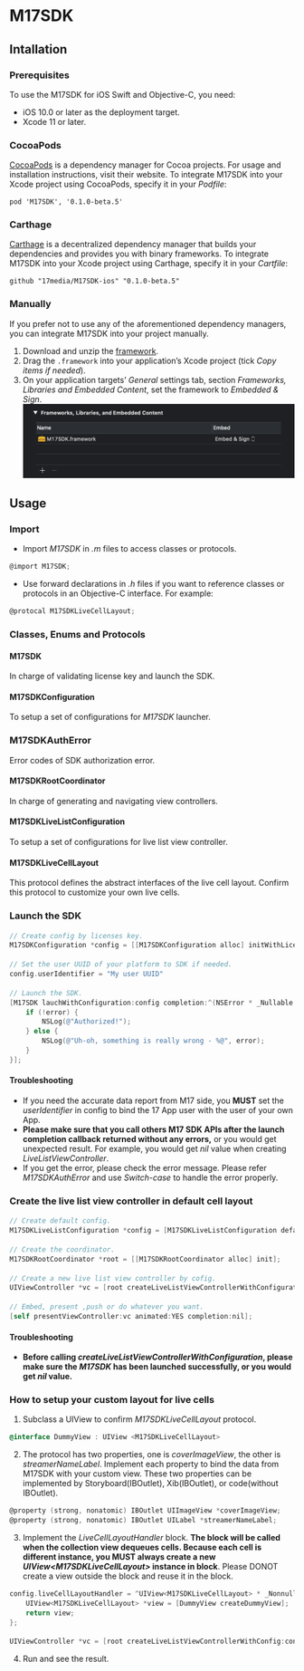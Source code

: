 # M17SDK

## Intallation
### Prerequisites
To use the M17SDK for iOS Swift and Objective-C, you need:
- iOS 10.0 or later as the deployment target.
- Xcode 11 or later.

### CocoaPods
[CocoaPods](https://cocoapods.org/) is a dependency manager for Cocoa projects. For usage and installation instructions, visit their website. To integrate M17SDK into your Xcode project using CocoaPods, specify it in your _Podfile_:

    
    pod 'M17SDK', '0.1.0-beta.5'
    

### Carthage
[Carthage](https://github.com/Carthage/Carthage) is a decentralized dependency manager that builds your dependencies and provides you with binary frameworks. To integrate M17SDK into your Xcode project using Carthage, specify it in your _Cartfile_:

    
    github "17media/M17SDK-ios" "0.1.0-beta.5"
    
	
### Manually
If you prefer not to use any of the aforementioned dependency managers, you can integrate M17SDK into your project manually.
1. Download and unzip the [framework](https://github.com/17media/M17SDK-ios/releases).
1. Drag the `.framework` into your application’s Xcode project (tick _Copy items if needed_).
1. On your application targets’ _General_ settings tab, section _Frameworks, Libraries and Embedded Content_, set the framework to _Embedded & Sign_.
![Image](https://github.com/17media/M17SDK-ios/blob/master/embed-framework-into-your-project.png)

## Usage
### Import
- Import _M17SDK_ in _.m_ files to access classes or protocols.

```objective-c
@import M17SDK;
```

- Use forward declarations in _.h_ files if you want to reference classes or protocols in an Objective-C interface. For example:

```objective-c
@protocal M17SDKLiveCellLayout;
```

### Classes, Enums and Protocols
#### M17SDK
In charge of validating license key and launch the SDK.

#### M17SDKConfiguration
To setup a set of configurations for _M17SDK_ launcher.

### M17SDKAuthError
Error codes of SDK authorization error.

#### M17SDKRootCoordinator
In charge of generating and navigating view controllers.

#### M17SDKLiveListConfiguration
To setup a set of configurations for live list view controller.

#### M17SDKLiveCellLayout
This protocol defines the abstract interfaces of the live cell layout. Confirm this protocol to customize your own live cells.

### Launch the SDK

```objective-c
// Create config by licenses key.
M17SDKConfiguration *config = [[M17SDKConfiguration alloc] initWithLicenseKey:@"jYfYR8jmh5AQTlCciBv2"];

// Set the user UUID of your platform to SDK if needed.
config.userIdentifier = "My user UUID"

// Launch the SDK.
[M17SDK lauchWithConfiguration:config completion:^(NSError * _Nullable error) {
	if (!error) {
	    NSLog(@"Authorized!");
	} else {
	    NSLog(@"Uh-oh, something is really wrong - %@", error);
	}
}];
```

#### Troubleshooting
- If you need the accurate data report from M17 side, you **MUST** set the _userIdentifier_ in config to bind the 17 App user with the user of your own App.
- **Please make sure that you call others M17 SDK APIs after the launch completion callback returned without any errors,** or you would get unexpected result. For example, you would get _nil_ value when creating _LiveListViewController_.
- If you get the error, please check the error message. Please refer _M17SDKAuthError_ and use _Switch-case_ to handle the error properly.

### Create the live list view controller in default cell layout

```objective-c
// Create default config.
M17SDKLiveListConfiguration *config = [M17SDKLiveListConfiguration defaultConfig];

// Create the coordinator.
M17SDKRootCoordinator *root = [[M17SDKRootCoordinator alloc] init];

// Create a new live list view controller by cofig.
UIViewController *vc = [root createLiveListViewControllerWithConfiguration:config];

// Embed, present ,push or do whatever you want.
[self presentViewController:vc animated:YES completion:nil];
```

#### Troubleshooting
- **Before calling _createLiveListViewControllerWithConfiguration_, please make sure the _M17SDK_ has been launched successfully, or you would get _nil_ value.**
    
### How to setup your custom layout for live cells
1. Subclass a UIView to confirm _M17SDKLiveCellLayout_ protocol.

```objective-c
@interface DummyView : UIView <M17SDKLiveCellLayout>
```
    
2. The protocol has two properties, one is _coverImageView_, the other is _streamerNameLabel_. Implement each property to bind the data from M17SDK with your custom view. These two properties can be implemented by Storyboard(IBOutlet), Xib(IBOutlet), or code(without IBOutlet).

```objective-c
@property (strong, nonatomic) IBOutlet UIImageView *coverImageView;
@property (strong, nonatomic) IBOutlet UILabel *streamerNameLabel;
```
    
3. Implement the _LiveCellLayoutHandler_ block. **The block will be called when the collection view dequeues cells. Because each cell is different instance, you MUST always create a new _UIView\<M17SDKLiveCellLayout>_ instance in block**. Please DONOT create a view outside the block and reuse it in the block.
    
```objective-c
config.liveCellLayoutHandler = ^UIView<M17SDKLiveCellLayout> * _Nonnull{
	UIView<M17SDKLiveCellLayout> *view = [DummyView createDummyView];
	return view;
};

UIViewController *vc = [root createLiveListViewControllerWithConfig:config];
```
    
4. Run and see the result.
